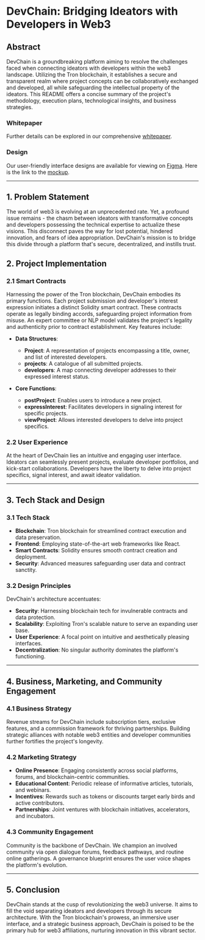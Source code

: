 # DevChain: Bridging Ideators with Developers in Web3

## Abstract

DevChain is a groundbreaking platform aiming to resolve the challenges faced when connecting ideators with developers within the web3 landscape. Utilizing the Tron blockchain, it establishes a secure and transparent realm where project concepts can be collaboratively exchanged and developed, all while safeguarding the intellectual property of the ideators. This README offers a concise summary of the project's methodology, execution plans, technological insights, and business strategies.

### Whitepaper
Further details can be explored in our comprehensive [whitepaper](https://docs.google.com/document/d/1X_sRN3sdqNOvg42_gVmh1VCgwsBfSsgPQfL5i4wMDmQ/edit?usp=sharing).

### Design
Our user-friendly interface designs are available for viewing on [Figma](https://www.figma.com/proto/AaCnw6jjyYPHlPQzKklUvN/DevChain-Mockup?type=design&node-id=1-19503&t=XR4SwJweMX5aslhs-1&scaling=scale-down&page-id=0%3A1&mode=design). 
Here is the link to the [mockup](https://www.figma.com/file/AaCnw6jjyYPHlPQzKklUvN/Untitled?type=design&node-id=0%3A1&mode=design&t=qBaNZrd5lqVBvTUy-1).

---

## 1. Problem Statement

The world of web3 is evolving at an unprecedented rate. Yet, a profound issue remains - the chasm between ideators with transformative concepts and developers possessing the technical expertise to actualize these visions. This disconnect paves the way for lost potential, hindered innovation, and fears of idea appropriation. DevChain's mission is to bridge this divide through a platform that's secure, decentralized, and instills trust.

## 2. Project Implementation

### 2.1 Smart Contracts

Harnessing the power of the Tron blockchain, DevChain embodies its primary functions. Each project submission and developer's interest expression initiates a distinct Solidity smart contract. These contracts operate as legally binding accords, safeguarding project information from misuse. An expert committee or NLP model validates the project's legality and authenticity prior to contract establishment. Key features include:

- **Data Structures**:
  - **Project**: A representation of projects encompassing a title, owner, and list of interested developers.
  - **projects**: A catalogue of all submitted projects.
  - **developers**: A map connecting developer addresses to their expressed interest status.

- **Core Functions**:
  - **postProject**: Enables users to introduce a new project.
  - **expressInterest**: Facilitates developers in signaling interest for specific projects.
  - **viewProject**: Allows interested developers to delve into project specifics.

### 2.2 User Experience

At the heart of DevChain lies an intuitive and engaging user interface. Ideators can seamlessly present projects, evaluate developer portfolios, and kick-start collaborations. Developers have the liberty to delve into project specifics, signal interest, and await ideator validation.

---

## 3. Tech Stack and Design

### 3.1 Tech Stack

- **Blockchain**: Tron blockchain for streamlined contract execution and data preservation.
- **Frontend**: Employing state-of-the-art web frameworks like React.
- **Smart Contracts**: Solidity ensures smooth contract creation and deployment.
- **Security**: Advanced measures safeguarding user data and contract sanctity.

### 3.2 Design Principles

DevChain's architecture accentuates:
- **Security**: Harnessing blockchain tech for invulnerable contracts and data protection.
- **Scalability**: Exploiting Tron's scalable nature to serve an expanding user base.
- **User Experience**: A focal point on intuitive and aesthetically pleasing interfaces.
- **Decentralization**: No singular authority dominates the platform's functioning.

---

## 4. Business, Marketing, and Community Engagement

### 4.1 Business Strategy

Revenue streams for DevChain include subscription tiers, exclusive features, and a commission framework for thriving partnerships. Building strategic alliances with notable web3 entities and developer communities further fortifies the project's longevity.

### 4.2 Marketing Strategy

- **Online Presence**: Engaging consistently across social platforms, forums, and blockchain-centric communities.
- **Educational Content**: Periodic release of informative articles, tutorials, and webinars.
- **Incentives**: Rewards such as tokens or discounts target early birds and active contributors.
- **Partnerships**: Joint ventures with blockchain initiatives, accelerators, and incubators.

### 4.3 Community Engagement

Community is the backbone of DevChain. We champion an involved community via open dialogue forums, feedback pathways, and routine online gatherings. A governance blueprint ensures the user voice shapes the platform's evolution.

---

## 5. Conclusion

DevChain stands at the cusp of revolutionizing the web3 universe. It aims to fill the void separating ideators and developers through its secure architecture. With the Tron blockchain's prowess, an immersive user interface, and a strategic business approach, DevChain is poised to be the primary hub for web3 affiliations, nurturing innovation in this vibrant sector.

